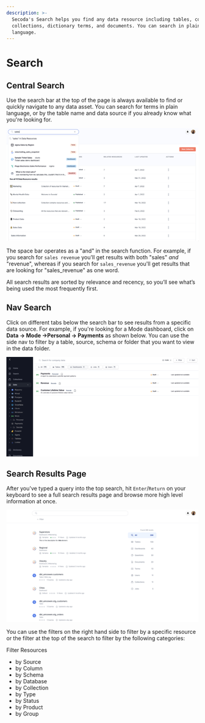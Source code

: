 ```yaml
---
description: >-
  Secoda's Search helps you find any data resource including tables, columns,
  collections, dictionary terms, and documents. You can search in plain
  language.
---
```


# Search

## Central Search

Use the search bar at the top of the page is always available to find or quickly navigate to any data asset. You can search for terms in plain language, or by the table name and data source if you already know what you're looking for.&#x20;

![](<../.gitbook/assets/Screen Shot 2022-04-07 at 7.50.48 PM.png>)

The space bar operates as a "and" in the search function. For example, if you search for `sales revenue` you'll get results with both "sales" _and_ "revenue", whereas if you search for `sales_revenue` you'll get results that are looking for "sales\_revenue" as one word.

All search results are sorted by relevance and recency, so you’ll see what’s being used the most frequently first.

## Nav Search

Click on different tabs below the search bar to see results from a specific data source. For example, if you're looking for a Mode dashboard, click on **Data -> Mode ->Personal -> Payments** as shown below. You can use the side nav to filter by a table, source, schema or folder that you want to view in the data folder.&#x20;

![](<../.gitbook/assets/Screen Shot 2022-04-07 at 7.53.10 PM.png>)



## Search Results Page

After you've typed a query into the top search, hit `Enter`/`Return` on your keyboard to see a full search results page and browse more high level information at once.

![](<../.gitbook/assets/Screen Shot 2022-04-07 at 8.21.26 PM.png>)

You can use the filters on the right hand side to filter by a specific resource or the filter at the top of the search to filter by the following categories:&#x20;

Filter Resources

* by Source
* by Column
* by Schema
* by Database
* by Collection
* by Type
* by Status
* by Product
* by Group
